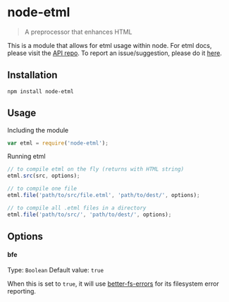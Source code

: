 node-etml
===

> A preprocessor that enhances HTML

This is a module that allows for etml usage within node. For etml docs, please visit the [API repo](https://github.com/chrisdothtml/etml-api). To report an issue/suggestion, please do it [here](https://github.com/chrisdothtml/etml-api/issues).

## Installation

```
npm install node-etml
```

## Usage

Including the module

```js
var etml = require('node-etml');
```

Running etml

```js
// to compile etml on the fly (returns with HTML string)
etml.src(src, options);

// to compile one file
etml.file('path/to/src/file.etml', 'path/to/dest/', options);

// to compile all .etml files in a directory
etml.file('path/to/src/', 'path/to/dest/', options);
```

## Options

#### bfe
Type: `Boolean`
Default value: `true`

When this is set to `true`, it will use [better-fs-errors](https://github.com/chrisdothtml/better-fs-errors) for its filesystem error reporting.